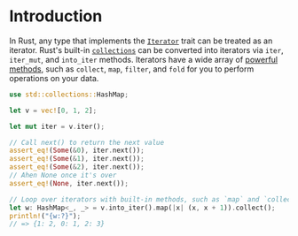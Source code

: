 # Introduction

In Rust, any type that implements the [`Iterator`](https://doc.rust-lang.org/stable/std/iter/trait.Iterator.html)
trait can be treated as an iterator.
Rust's built-in [`collections`](https://doc.rust-lang.org/std/collections/index.html)
can be converted into iterators via `iter`, `iter_mut`, and `into_iter` methods.
Iterators have a wide array of [powerful methods](https://doc.rust-lang.org/stable/std/iter/trait.Iterator.html#provided-methods),
such as `collect`, `map`, `filter`, and `fold` for you to perform operations on your data.

```rust
use std::collections::HashMap;

let v = vec![0, 1, 2];

let mut iter = v.iter();

// Call next() to return the next value
assert_eq!(Some(&0), iter.next());
assert_eq!(Some(&1), iter.next());
assert_eq!(Some(&2), iter.next());
// Ahen None once it's over
assert_eq!(None, iter.next());

// Loop over iterators with built-in methods, such as `map` and `collect`
let w: HashMap<_, _> = v.into_iter().map(|x| (x, x + 1)).collect();
println!("{w:?}");
// => {1: 2, 0: 1, 2: 3}
```
